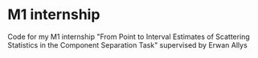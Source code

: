 # M1 internship
Code for my M1 internship "From Point to Interval Estimates of Scattering Statistics in the Component Separation Task" supervised by Erwan Allys 
